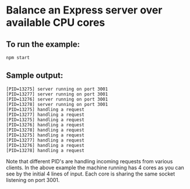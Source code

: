 # Balance an Express server over available CPU cores

## To run the example:

`npm start`

## Sample output:

```
[PID=13275] server running on port 3001
[PID=13277] server running on port 3001
[PID=13276] server running on port 3001
[PID=13278] server running on port 3001
[PID=13275] handling a request
[PID=13277] handling a request
[PID=13275] handling a request
[PID=13276] handling a request
[PID=13278] handling a request
[PID=13275] handling a request
[PID=13277] handling a request
[PID=13276] handling a request
[PID=13278] handling a request
```

Note that different PID's are handling incoming requests from various clients. In the above example the machine running has 4 cores as you can see by the initial 4 lines of input. Each core is sharing the same socket listening on port 3001.